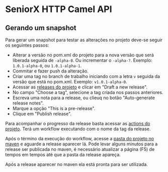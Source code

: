 # SeniorX HTTP Camel API

## Gerando um snapshot

Para gerar um snapshot para testar as alterações no projeto deve-se seguir os seguintes passos:
- Alterar a versão no pom.xml do projeto para a nova versão que será liberada seguida de `-alpha-0`. Ou incrementar o `-alpha-?`. Exemplo: `1.0.1-alpha-0`, ou `1.0.1-alpha-1`.
- Commitar e fazer push da alteração.
- Criar uma tag no branch de trabalho iniciando com a letra `v` seguida da versão que está no pom.xml. Exemplo: `v1.0.1-alpha-0`.
- Acessar as [releases do projeto](https://github.com/dev-senior-com-br/seniorx-http-camel-api/releases) e clicar em "Draft a new release".
- No campo "Choose a tag", selecione a tag criada nos passos anteriores.
- Escreva uma nota para a release, ou clieuq no botão "Auto-generate release notes".
- Marque a opção "This is a pre-release".
- Clique em "Publish release".

Para acompanhar o progresso da release basta acessar as [actions do projeto](https://github.com/dev-senior-com-br/seniorx-http-camel-api/actions). Terá um workflow executando com o nome da tag da release.

Após o término da execução do workflow, acesse a [pasta do projeto no maven](https://repo1.maven.org/maven2/br/com/senior/seniorx-http-camel-api/) e aguarde a release aparecer lá. Pode levar alguns minutos para a release ser publicada no maven, é necessário atualizar a página (F5) de tempos em tempos até que a pasta da release apareça.

Após a release aparecer no maven ela está pronta para ser utilizada.
